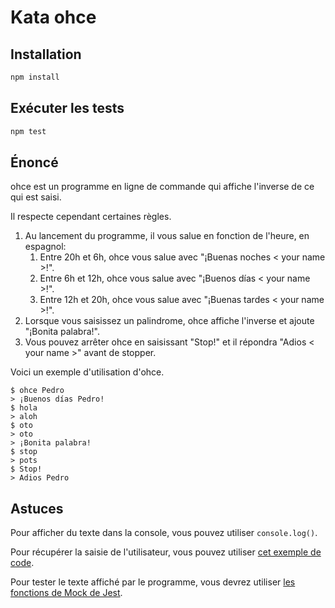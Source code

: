 # Kata ohce

## Installation

```bash
npm install
```

## Exécuter les tests

```bash
npm test
```

## Énoncé

ohce est un programme en ligne de commande qui affiche l'inverse de ce qui est
saisi.

Il respecte cependant certaines règles.

1. Au lancement du programme, il vous salue en fonction de l'heure, en espagnol:
   1. Entre 20h et 6h, ohce vous salue avec "¡Buenas noches < your name >!".
   2. Entre 6h et 12h, ohce vous salue avec "¡Buenos días < your name >!".
   3. Entre 12h et 20h, ohce vous salue avec "¡Buenas tardes < your name >!".
2. Lorsque vous saisissez un palindrome, ohce affiche l'inverse et ajoute "¡Bonita palabra!".
3. Vous pouvez arrêter ohce en saisissant "Stop!" et il répondra "Adios < your name >" avant de stopper.

Voici un exemple d'utilisation d'ohce.

```
$ ohce Pedro
> ¡Buenos días Pedro!
$ hola
> aloh
$ oto
> oto
> ¡Bonita palabra!
$ stop
> pots
$ Stop!
> Adios Pedro
```

## Astuces

Pour afficher du texte dans la console, vous pouvez utiliser `console.log()`.

Pour récupérer la saisie de l'utilisateur, vous pouvez utiliser [cet exemple de code](https://www.kindacode.com/article/node-js-getting-user-input-from-console-2-approaches/#Using_self-written_code).

Pour tester le texte affiché par le programme, vous devrez utiliser [les fonctions de Mock de Jest](https://jestjs.io/docs/mock-functions).
